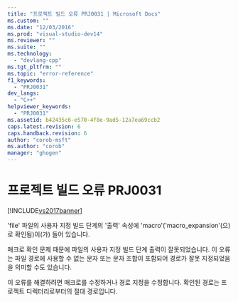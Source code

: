```yaml
---
title: "프로젝트 빌드 오류 PRJ0031 | Microsoft Docs"
ms.custom: ""
ms.date: "12/03/2016"
ms.prod: "visual-studio-dev14"
ms.reviewer: ""
ms.suite: ""
ms.technology: 
  - "devlang-cpp"
ms.tgt_pltfrm: ""
ms.topic: "error-reference"
f1_keywords: 
  - "PRJ0031"
dev_langs: 
  - "C++"
helpviewer_keywords: 
  - "PRJ0031"
ms.assetid: b42435c6-e570-4f8e-9ad5-12a7ea69ccb2
caps.latest.revision: 6
caps.handback.revision: 6
author: "corob-msft"
ms.author: "corob"
manager: "ghogen"
---
```

# 프로젝트 빌드 오류 PRJ0031
[!INCLUDE[vs2017banner](../../assembler/inline/includes/vs2017banner.md)]

'file' 파일의 사용자 지정 빌드 단계의 '출력' 속성에 'macro'\('macro\_expansion'\(으\)로 확인됨\)이\(가\) 들어 있습니다.  
  
 매크로 확인 문제 때문에 파일의 사용자 지정 빌드 단계 출력이 잘못되었습니다.  이 오류는 파일 경로에 사용할 수 없는 문자 또는 문자 조합이 포함되어 경로가 잘못 지정되었음을 의미할 수도 있습니다.  
  
 이 오류를 해결하려면 매크로를 수정하거나 경로 지정을 수정합니다.  확인된 경로는 프로젝트 디렉터리로부터의 절대 경로입니다.
